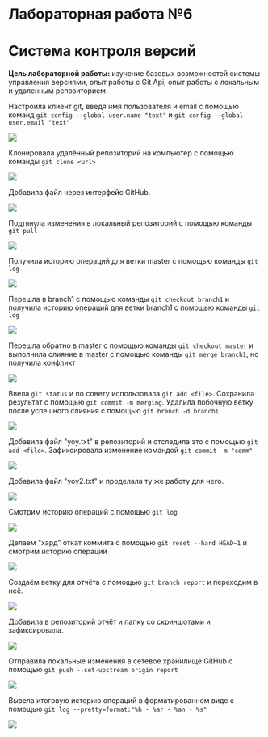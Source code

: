 # Лабораторная работа №6

# Система контроля версий

**Цель лабораторной работы:** изучение базовых возможностей системы
управления версиями, опыт работы с Git Api, опыт работы с локальным и
удаленным репозиторием.

Настроила клиент git, введя имя пользователя и email с помощью команд `git config --global user.name "text"` и `git config --global user.email "text"`

![](screen/1.png)

Клонировала удалённый репозиторий на компьютер с помощью команды `git clone <url>`

![](screen/2.png)

Добавила файл через интерфейс GitHub.

![](screen/3.png)

Подтянула изменения в локальный репозиторий с помощью команды `git pull`

![](screen/4.png)

Получила историю операций для ветки master с помощью команды `git log`

![](screen/5.png)

Перешла в branch1 с помощью команды `git checkout branch1` и получила историю операций для ветки branch1 с помощью команды `git log`

![](screen/6.png)

Перешла обратно в master с помощью команды `git checkout master` и выполнила слияние в master с помощью команды `git merge branch1`, но получила конфликт

![](screen/7.png)

Ввела `git status` и по совету использовала `git add <file>`. Сохранила результат с помощью `git commit -m merging`. Удалила побочную ветку после успешного слияния с помощью `git branch -d branch1`

![](screen/8.png)

Добавила файл "yoy.txt" в репозиторий и отследила это с помощью `git add <file>`. Зафиксировала изменение командой `git commit -m "comm"`

![](screen/9.png)

Добавила файл "yoy2.txt" и проделала ту же работу для него.

![](screen/10.png)

Смотрим историю операций с помощью `git log`

![](screen/11.png)

Делаем "хард" откат коммита с помощью `git reset --hard HEAD~1` и смотрим историю операций

![](screen/12.png)

Создаём ветку для отчёта с помощью `git branch report` и переходим в неё. 

![](screen/13.png)

Добавила в репозиторий отчёт и папку со скриншотами и зафиксировала. 

![](screen/14.png)

Отправила локальные изменения в сетевое хранилище GitHub с помощью `git push --set-upstream origin report`

![](screen/15.png)

Вывела итоговую историю операций в форматированном виде с помощью `git log --pretty=format:"%h - %ar - %an - %s"`

![](screen/16.png)